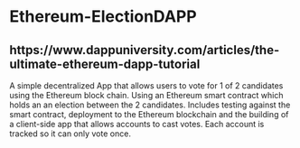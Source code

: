 # Ethereum-ElectionDAPP

<h2>https://www.dappuniversity.com/articles/the-ultimate-ethereum-dapp-tutorial</h2>

A simple decentralized App that allows users to vote for 1 of 2 candidates using the Ethereum block chain.  Using an Ethereum smart contract which holds an an election between the 2 candidates.  Includes testing against the smart contract, deployment to the Ethereum blockchain and the building of a client-side app that allows accounts to cast votes.  Each account is tracked so it can only vote once.
